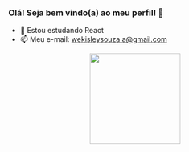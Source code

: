 ### Olá! Seja bem vindo(a) ao meu perfil! 👋

- 🌱 Estou estudando React
- 📫 Meu e-mail: wekisleysouza.a@gmail.com

<div align="center">
  <a href="https://github.com/WekisleySouza">
  <img height="180em" src="https://github-readme-stats.vercel.app/api/top-langs/?username=WekisleySouza&layout=compact&langs_count=7&theme=merko"/>
</div>
